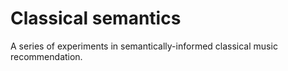# Classical semantics

A series of experiments in semantically-informed classical music
recommendation.
